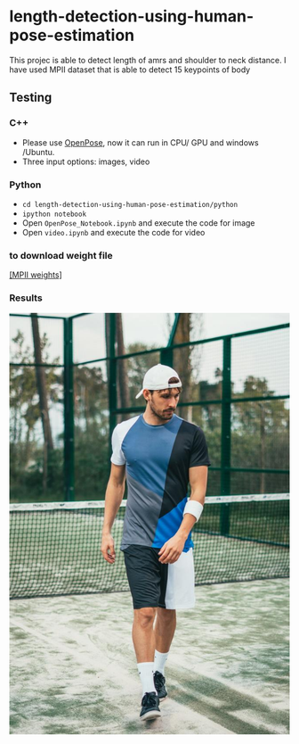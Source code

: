# length-detection-using-human-pose-estimation
This projec is able to detect length of amrs and shoulder to neck distance. I have used MPII dataset that is able to detect 15 keypoints of body 

## Testing

### C++ 
- Please use [OpenPose](https://github.com/CMU-Perceptual-Computing-Lab/openpose), now it can run in CPU/ GPU and windows /Ubuntu.
- Three input options: images, video

### Python
- `cd length-detection-using-human-pose-estimation/python`
- `ipython notebook`
- Open `OpenPose_Notebook.ipynb` and execute the code for image
- Open `video.ipynb` and execute the code for video

### to download weight file 
[[MPII weights]](http://posefs1.perception.cs.cmu.edu/OpenPose/models/pose/mpi/pose_iter_160000.caffemodel)

### Results
![image](single.jpeg)


